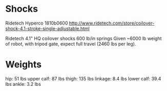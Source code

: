 Shocks
====
Ridetech Hyperco 1810b0600
http://www.ridetech.com/store/coilover-shock-4.1-stroke-single-adjustable.html

Ridetech 4.1" HQ coilover shocks 600 lb/in springs
Given ~6000 lb weight of robot, with tripod gate, expect full travel (2460 lbs per leg).


Weights
====
hip: 51 lbs
upper calf: 87 lbs
thigh: 135 lbs
linkage: 8.4 lbs
lower calf: 39.4 lbs
ankle: 3.2 lbs
